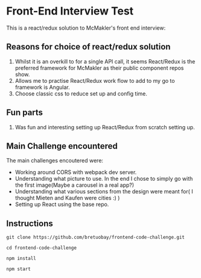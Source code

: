 # Front-End Interview Test

This is a react/redux solution to McMakler's front end interview:

## Reasons for choice of react/redux solution
1. Whilst it is an overkill to for a single API call, it seems React/Redux is the preferred framework for McMakler as their  public component repos show.
2. Allows me to practise React/Redux  work flow to add to  my go to framework is Angular.
3. Choose classic css to reduce set up and config time.

## Fun parts

1. Was fun and interesting setting up React/Redux from scratch setting up.

## Main Challenge encountered

The main challenges encoutered were:
* Working around CORS with webpack dev server.
* Understanding what picture to use. In the end I chose to simply go with the first image(Maybe a carousel in a  real app?)
* Understanding what various sections from the design were meant for( I thought Mieten and Kaufen were cities :) )
* Setting up React using the base repo.

## Instructions

```
git clone https://github.com/bretuobay/frontend-code-challenge.git

cd frontend-code-challenge

npm install 

npm start 

```




